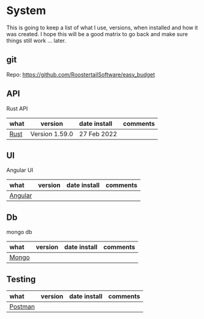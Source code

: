 # System
This is going to keep a list of what I use, versions, when installed and how it was created.
I hope this will be a good matrix to go back and make sure things still work ... later.


## git
Repo: https://github.com/RoostertailSoftware/easy_budget


## API
Rust API

what | version | date install | comments
:-- | :--: | :-- | :--
[Rust](https://www.rust-lang.org/) | Version 1.59.0 | 27 Feb 2022 |



## UI
Angular UI

what | version | date install | comments
:-- | :--: | :-- | :--
[Angular](https://angular.io/) | | |

## Db
mongo db

what | version | date install | comments
:-- | :--: | :-- | :--
[Mongo](https://www.mongodb.com/) | | |

## Testing

what | version | date install | comments
:-- | :--: | :-- | :--
[Postman]() | | |

